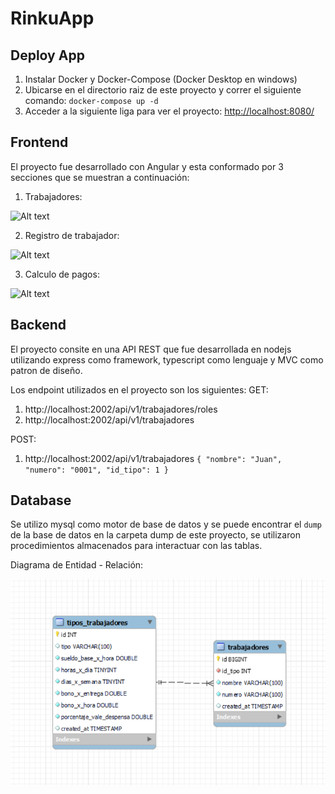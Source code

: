 # RinkuApp

## Deploy App

1. Instalar Docker y Docker-Compose (Docker Desktop en windows)
2. Ubicarse en el directorio raiz de este proyecto y correr el siguiente comando: `docker-compose up -d`
3. Acceder a la siguiente liga para ver el proyecto: [http://localhost:8080/](http://localhost:8080)

## Frontend

El proyecto fue desarrollado con Angular y esta conformado por 3 secciones que se muestran a continuación:

1. Trabajadores:

![Alt text](https://i.imgur.com/u9I13P0.png)

2. Registro de trabajador:

![Alt text](https://i.imgur.com/4fQiMnM.png)

3. Calculo de pagos:

![Alt text](https://i.imgur.com/uzSA6Js.png)

## Backend

El proyecto consite en una API REST que fue desarrollada en nodejs utilizando express como framework, typescript como lenguaje y MVC como patron de diseño.

Los endpoint utilizados en el proyecto son los siguientes:
GET:
1. http://localhost:2002/api/v1/trabajadores/roles
2. http://localhost:2002/api/v1/trabajadores

POST:
1. http://localhost:2002/api/v1/trabajadores
    `
    {
        "nombre": "Juan",
        "numero": "0001",
        "id_tipo": 1
    }
    `

## Database

Se utilizo mysql como motor de base de datos y se puede encontrar el `dump` de la base de datos en la carpeta dump de este proyecto, se utilizaron procedimientos almacenados para interactuar con las tablas.

Diagrama de Entidad - Relación:

![Alt text](image-3.png)
